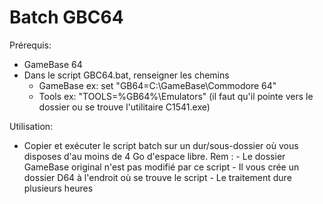# Batch GBC64

Prérequis: 
- GameBase 64
- Dans le script GBC64.bat, renseigner les chemins
    - GameBase  ex: set "GB64=C:\GameBase\Commodore 64"
    - Tools     ex: "TOOLS=%GB64%\Emulators" (il faut qu'il pointe vers le dossier ou se trouve l'utilitaire C1541.exe)

Utilisation:
- Copier et exécuter le script batch sur un dur/sous-dossier où vous disposes d'au moins de 4 Go d'espace libre.
  Rem : - Le dossier GameBase original n'est pas modifié par ce script
        - Il vous crée un dossier D64 à l'endroit où se trouve le script
        - Le traitement dure plusieurs heures 
